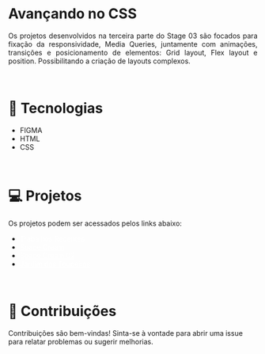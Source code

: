 # Avançando no CSS
<p align='justify'>Os projetos desenvolvidos na terceira parte do Stage 03 são focados para fixação da responsividade, Media Queries, juntamente com animações, transições e posicionamento de elementos: Grid layout, Flex layout e position. Possibilitando a criação de layouts complexos.</p>
<br>

# 🚀 Tecnologias

- FIGMA
- HTML 
- CSS

<br>

# 💻 Projetos
Os projetos podem ser acessados pelos links abaixo:

 <ul>
    <li>
        <a href="https://devaugustow.github.io/rocketseat_explorer/stage_03/avancando/trabalhos_recentes/index.html" style="color: white;">Trabalhos Recentes</a>
    </li>
    <li>
        <a href="https://devaugustow.github.io/rocketseat_explorer/stage_03/avancando/space_cream/index.html" style="color: white;">Space Cream</a>
    </li>
    <li>
        <a href="https://devaugustow.github.io/rocketseat_explorer/stage_03/avancando/space_cream_02/index.html" style="color: white;">Space Cream 02</a>
    </li>
    <li>
        <a href="https://devaugustow.github.io/rocketseat_explorer/stage_03/avancando/toupeiras/index.html" style="color: white;">Jardim das Toupeiras</a>
    </li>
 </ul>

 <br>

 # 🤝 Contribuições
 <p align="jistify">Contribuições são bem-vindas! Sinta-se à vontade para abrir uma issue para relatar problemas ou sugerir melhorias.</p>
